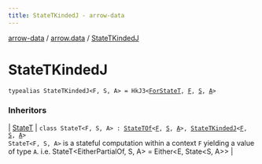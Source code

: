 ```yaml
---
title: StateTKindedJ - arrow-data
---
```


[arrow-data](../index.html) / [arrow.data](index.html) / [StateTKindedJ](./-state-t-kinded-j.html)

# StateTKindedJ

`typealias StateTKindedJ<F, S, A> = HkJ3<`[`ForStateT`](-for-state-t.html)`, `[`F`](-state-t-kinded-j.html#F)`, `[`S`](-state-t-kinded-j.html#S)`, `[`A`](-state-t-kinded-j.html#A)`>`

### Inheritors

| [StateT](-state-t/index.html) | `class StateT<F, S, A> : `[`StateTOf`](-state-t-of.html)`<`[`F`](-state-t/index.html#F)`, `[`S`](-state-t/index.html#S)`, `[`A`](-state-t/index.html#A)`>, `[`StateTKindedJ`](./-state-t-kinded-j.html)`<`[`F`](-state-t/index.html#F)`, `[`S`](-state-t/index.html#S)`, `[`A`](-state-t/index.html#A)`>`<br>`StateT<F, S, A>` is a stateful computation within a context `F` yielding a value of type `A`. i.e. StateT&lt;EitherPartialOf, S, A&gt; = Either&lt;E, State&lt;S, A&gt;&gt; |

